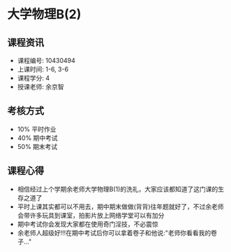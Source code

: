 # 大学物理B(2)

## 课程资讯
- 课程编号: 10430494
- 上课时间: 1-6, 3-6
- 课程学分: 4
- 授课老师: 余京智
  
## 考核方式
- 10% 平时作业
- 40% 期中考试
- 50% 期末考试

## 课程心得
- 相信经过上个学期余老师大学物理B(1)的洗礼，大家应该都知道了这门课的生存之道了
- 平时上课其实都可以不用去，期中期末做做(背背)往年题就好了，不过余老师会带许多玩具到课室，拍影片放上网络学堂可以有加分
- 期中考试你会发现大家都在使用奇门淫技，不必震惊
- 余老师人超级好!!!在期中考试后你可以拿着卷子和他说:"老师你看看我的卷子..."
